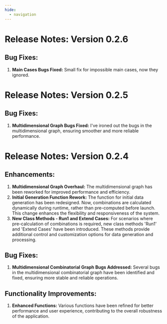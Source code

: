 ```yaml
---
hide:
  - navigation
---
```


# Release Notes: Version 0.2.6

## Bug Fixes:
1. **Main Cases Bugs Fixed:** Small fix for impossible main cases, now they ignored.




# Release Notes: Version 0.2.5

## Bug Fixes:
1. **Multidimensional Graph Bugs Fixed:** I've ironed out the bugs in the multidimensional graph, ensuring smoother and more reliable performance.

# Release Notes: Version 0.2.4

## Enhancements:
1. **Multidimensional Graph Overhaul:** The multidimensional graph has been reworked for improved performance and efficiency.
2. **Initial Generation Function Rework:** The function for initial data generation has been redesigned. Now, combinations are calculated dynamically during runtime, rather than pre-computed before launch. This change enhances the flexibility and responsiveness of the system.
3. **New Class Methods - Run1 and Extend Cases:** For scenarios where pre-calculation of combinations is required, new class methods 'Run1' and 'Extend Cases' have been introduced. These methods provide additional control and customization options for data generation and processing.

## Bug Fixes:
1. **Multidimensional Combinatorial Graph Bugs Addressed:** Several bugs in the multidimensional combinatorial graph have been identified and fixed, ensuring more stable and reliable operations.

## Functionality Improvements:
1. **Enhanced Functions:** Various functions have been refined for better performance and user experience, contributing to the overall robustness of the application.